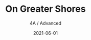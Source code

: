 ---
title: On Greater Shores
subtitle: 4A / Advanced
layout: default
modal-id: 1
date: 2021-06-01
img: OGS.jpg
thumbnail: OGS.jpg
alt: image-alt
project-date: Fall 2021
client: White Oak High School - Jacksonville, NC
category: Marching Band
description: '"On Greater Shores" is a tribute to nordic heritage and their conquests across the seas. Music selections include "Come Sail Away" by Styx, "Test Drive" by John Powell, and traditional folk selections. Program design by Ryan Wilhite, Winds arranged by Brighton Barrineau and Trevor Schachner, Percussion by Justin Bui and Theo Richardson, Sound design by Danny Gutierrez.'
link: https://soundcloud.com/trevor-schachner-56916757/sets/on-greater-shores-marching?si=9e782d089f7c4abb9517cfb66b830943

---